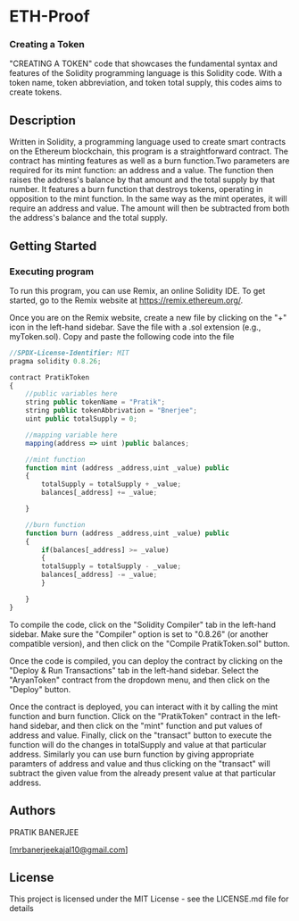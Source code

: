 
# ETH-Proof
### Creating a Token

"CREATING A TOKEN" code that showcases the fundamental syntax and features of the Solidity programming language is this Solidity code. With a token name, token abbreviation, and token total supply, this codes aims to create tokens.

## Description

Written in Solidity, a programming language used to create smart contracts on the Ethereum blockchain, this program is a straightforward contract. The contract has minting features as well as a burn function.Two parameters are required for its mint function: an address and a value. The function then raises the address's balance by that amount and the total supply by that number. It features a burn function that destroys tokens, operating in opposition to the mint function. In the same way as the mint operates, it will require an address and value. The amount will then be subtracted from both the address's balance and the total supply. 


## Getting Started

### Executing program

To run this program, you can use Remix, an online Solidity IDE. To get started, go to the Remix website at https://remix.ethereum.org/.

Once you are on the Remix website, create a new file by clicking on the "+" icon in the left-hand sidebar. Save the file with a .sol extension (e.g., myToken.sol). Copy and paste the following code into the file
```javascript
//SPDX-License-Identifier: MIT
pragma solidity 0.8.26;

contract PratikToken
{
    //public variables here
    string public tokenName = "Pratik";
    string public tokenAbbrivation = "Bnerjee";
    uint public totalSupply = 0;

    //mapping variable here
    mapping(address => uint )public balances;

    //mint function
    function mint (address _address,uint _value) public
    {
        totalSupply = totalSupply + _value;
        balances[_address] += _value;

    }

    //burn function
    function burn (address _address,uint _value) public
    {
        if(balances[_address] >= _value)
        {
        totalSupply = totalSupply - _value;
        balances[_address] -= _value;
        }

    }
}

```





To compile the code, click on the "Solidity Compiler" tab in the left-hand sidebar. Make sure the "Compiler" option is set to "0.8.26" (or another compatible version), and then click on the "Compile PratikToken.sol" button.

Once the code is compiled, you can deploy the contract by clicking on the "Deploy & Run Transactions" tab in the left-hand sidebar. Select the "AryanToken" contract from the dropdown menu, and then click on the "Deploy" button.

Once the contract is deployed, you can interact with it by calling the mint function and burn function. Click on the "PratikToken" contract in the left-hand sidebar, and then click on the "mint" function and put values of address and value. Finally, click on the "transact" button to execute the function will do the changes in totalSupply and value at that particular address. Similarly you can use burn function by giving appropriate paramters of address and value and thus clicking on the "transact" will subtract the given value from the already present value at that particular address. 

## Authors

PRATIK BANERJEE  

[mrbanerjeekajal10@gmail.com]


## License

This project is licensed under the MIT License - see the LICENSE.md file for details
